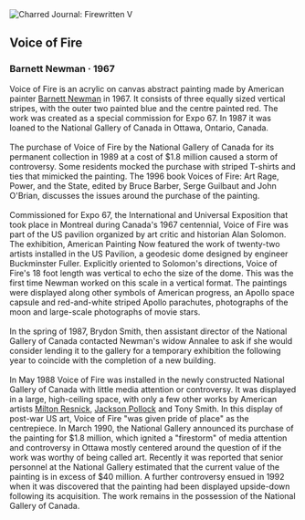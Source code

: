 <div class="artwork-of-the-day">
  <div class="container">
    <div class="img-wrapper">
      <img
        src="https://uploads4.wikiart.org/images/barnett-newman/voice-of-fire-1967.jpg!Large.jpg"
        alt="Charred Journal: Firewritten V" />
    </div>
    <div class="artwork-detail">
      <div class="artwork-origin"> 
        <h2 class="artwork-name">Voice of Fire</h2>
        <h3 class="artist">
          Barnett Newman
                    ·  1967
        </h3>
      </div>
      <p class="description">
        <span class="artwork-description-text ng-binding" ng-bind-html="viewModel.ArtworkOfTheDay.Description | unsafe">Voice of Fire is an acrylic on canvas abstract painting made by American painter <a target="_blank" href="/en/barnett-newman">Barnett Newman</a> in 1967. It consists of three equally sized vertical stripes, with the outer two painted blue and the centre painted red. The work was created as a special commission for Expo 67. In 1987 it was loaned to the National Gallery of Canada in Ottawa, Ontario, Canada.
<br>
<br>The purchase of Voice of Fire by the National Gallery of Canada for its permanent collection in 1989 at a cost of $1.8 million caused a storm of controversy. Some residents mocked the purchase with striped T-shirts and ties that mimicked the painting. The 1996 book Voices of Fire: Art Rage, Power, and the State, edited by Bruce Barber, Serge Guilbaut and John O'Brian, discusses the issues around the purchase of the painting.
<br>
<br>Commissioned for Expo 67, the International and Universal Exposition that took place in Montreal during Canada's 1967 centennial, Voice of Fire was part of the US pavilion organized by art critic and historian Alan Solomon. The exhibition, American Painting Now featured the work of twenty-two artists installed in the US Pavilion, a geodesic dome designed by engineer Buckminster Fuller. Explicitly oriented to Solomon's directions, Voice of Fire's 18 foot length was vertical to echo the size of the dome. This was the first time Newman worked on this scale in a vertical format. The paintings were displayed along other symbols of American progress, an Apollo space capsule and red-and-white striped Apollo parachutes, photographs of the moon and large-scale photographs of movie stars.
<br>
<br>In the spring of 1987, Brydon Smith, then assistant director of the National Gallery of Canada contacted Newman's widow Annalee to ask if she would consider lending it to the gallery for a temporary exhibition the following year to coincide with the completion of a new building.
<br>
<br>In May 1988 Voice of Fire was installed in the newly constructed National Gallery of Canada with little media attention or controversy. It was displayed in a large, high-ceiling space, with only a few other works by American artists <a target="_blank" href="/en/milton-resnick">Milton Resnick</a>, <a target="_blank" href="/en/jackson-pollock">Jackson Pollock</a> and Tony Smith. In this display of post-war US art, Voice of Fire "was given pride of place" as the centrepiece. In March 1990, the National Gallery announced its purchase of the painting for $1.8 million, which ignited a "firestorm" of media attention and controversy in Ottawa mostly centered around the question of if the work was worthy of being called art. Recently it was reported that senior personnel at the National Gallery estimated that the current value of the painting is in excess of $40 million. A further controversy ensued in 1992 when it was discovered that the painting had been displayed upside-down following its acquisition. The work remains in the possession of the National Gallery of Canada.</span>
                        <div class="text-shadow-container" ng-show="showShadow" style=""></div>
      </p>
    </div>
  </div>

</div>
